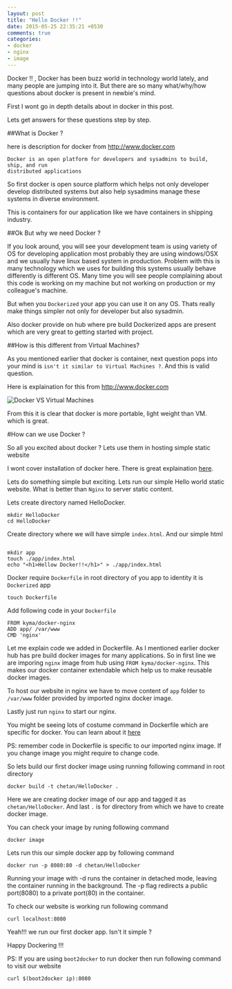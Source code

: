 ```yaml
---
layout: post
title: "Hello Docker !!"
date: 2015-05-25 22:35:21 +0530
comments: true
categories:
- docker
- nginx
- image
---
```


Docker !! , Docker has been buzz world in technology world lately, and many people
are jumping into it. But there are so many what/why/how questions about docker is
present in newbie's mind.

First I wont go in depth details about in docker in this post.

Lets get answers for these questions step by step.

##What is Docker ?

here is description for docker from http://www.docker.com

```
Docker is an open platform for developers and sysadmins to build, ship, and run
distributed applications

```
So first docker is open source platform which helps not only developer develop distributed
systems but also help sysadmins manage these systems in diverse environment.


This is containers for our application like we have containers in shipping industry.

##Ok But why we need Docker ?

If you look around, you will see your development team is using variety of OS
for developing application most probably they are using windows/OSX and we usually
have linux based system in production. Problem
with this is many technology which we uses for building this systems usually behave
differently is different OS. Many time you will see people complaining about
this code is working on my machine but not working on production  or my colleague's
machine.

But when you ``Dockerized`` your app you can use it on any OS. Thats really make
things simpler not only for developer but also sysadmin.

Also docker provide on hub where pre build Dockerized apps are present which are
very great to getting started with project.

##How is this different from Virtual Machines?

As you mentioned earlier that docker is container, next question pops into your
mind is `isn't it similar to Virtual Machines ?`. And this is valid question.

Here is explaination for this from http://www.docker.com

![Docker VS Virtual Machines](http://siliconangle.com/files/2014/08/Docker-vs-Virtualization.jpg)


From this it is clear that docker is more portable, light weight than VM.
which is great.

#How can we use Docker ?

So all you excited about docker ? Lets use them in hosting simple static website

I wont cover installation of docker here. There is great explaination [here](https://docs.docker.com/installation/#installation).

Lets do something simple but exciting. Lets run our simple Hello world static
website. What is better than `Nginx` to server static content.

Lets create directory named HelloDocker.

```
mkdir HelloDocker
cd HelloDocker
```

Create directory where we will have simple `index.html`. And our simple html

```

mkdir app
touch ./app/index.html
echo "<h1>Hellow Docker!!</h1>" > ./app/index.html

```
Docker require `Dockerfile` in root directory of you app to identity it is `Dockerized` app

```
touch Dockerfile

```
Add following code in your `Dockerfile`

```
FROM kyma/docker-nginx
ADD app/ /var/www
CMD 'nginx'

```
Let me explain code we added in Dockerfile.
As I mentioned earlier docker hub has pre build docker images for many applications.
So in first line we are imporing `nginx` image from hub using `FROM kyma/docker-nginx`.
This makes our docker container extendable which help us to make reusable docker images.

To host our website in nginx we have to move content of `app` folder to `/var/www` folder provided by
imported nginx docker image.

Lastly just run `nginx` to start our nginx.

You might be seeing lots of costume command in Dockerfile which are specific for docker.
You can learn about it [here](https://docs.docker.com/reference/commandline/cli/)

PS: remember code in Dockerfile is specific to our imported nginx image. If you change image you might require to change code.

So lets build our first docker image using running following command in root directory

```
docker build -t chetan/HelloDocker .

```

Here we are creating docker image of our app and tagged it as `chetan/HelloDocker`. And last `.` is for directory from which
we have to create docker image.

You can check your image by runing following command

```
docker image

```
Lets run this our simple docker app by following command

```
docker run -p 8080:80 -d chetan/HelloDocker

```

Running your image with -d runs the container in detached mode, leaving the container running in the background.
The -p flag redirects a public port(8080) to a private port(80) in the container.

To check our website is working run following command

```
curl localhost:8080

```

Yeah!!! we run our first docker app. Isn't it simple ?

Happy Dockering !!!

PS: If you are using `boot2docker` to run docker then run following command to visit our website

```
curl $(boot2docker ip):8080
```
